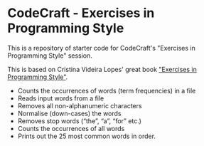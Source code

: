 # CodeCraft - Exercises in Programming Style

This is a repository of starter code for CodeCraft's "Exercises in Programming Style" session.

This is based on Cristina Videira Lopes' great book ["Exercises in Programming Style"](https://www.crcpress.com/Exercises-in-Programming-Style/Lopes/p/book/9781482227376).


* Counts the occurrences of words (term frequencies) in a file
* Reads input words from a file
* Removes all non-alphanumeric characters
* Normalise (down-cases) the words
* Removes stop words (“the”, “a”, “for” etc.)
* Counts the occurrences of all words
* Prints out the 25 most common words in order.
